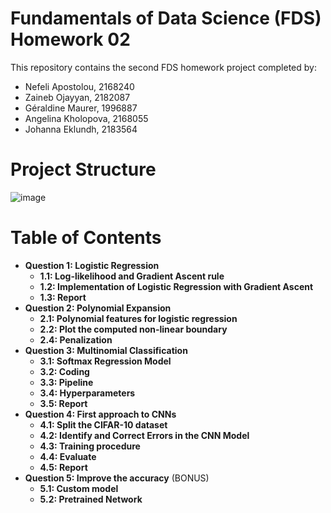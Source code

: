 # Fundamentals of Data Science (FDS) Homework 02
This repository contains the second FDS homework project completed by:
-  Nefeli Apostolou, 2168240
- Zaineb Ojayyan, 2182087
- Géraldine Maurer, 1996887
- Angelina Kholopova, 2168055
- Johanna Eklundh, 2183564

# Project Structure #

    
![image](https://github.com/user-attachments/assets/0610d0d4-7dcf-407a-bee1-5e8c69ff9c1e)



# Table of Contents #
* **Question 1: Logistic Regression** 
  * **1.1: Log-likelihood and Gradient Ascent rule** 
  * **1.2: Implementation of Logistic Regression with Gradient Ascent** 
  * **1.3: Report** 
* **Question 2: Polynomial Expansion** 
  * **2.1: Polynomial features for logistic regression** 
  * **2.2: Plot the computed non-linear boundary** 
  * **2.4: Penalization**
* **Question 3: Multinomial Classification** 
  * **3.1: Softmax Regression Model** 
  * **3.2: Coding** 
  * **3.3: Pipeline** 
  * **3.4: Hyperparameters** 
  * **3.5: Report**     
* **Question 4: First approach to CNNs**    
  * **4.1: Split the CIFAR-10 dataset**                 
  * **4.2: Identify and Correct Errors in the CNN Model**   
  * **4.3: Training procedure**     
  * **4.4: Evaluate** 
  * **4.5: Report** 
* **Question 5: Improve the accuracy** (BONUS) 
  * **5.1: Custom model** 
  * **5.2: Pretrained Network** 
